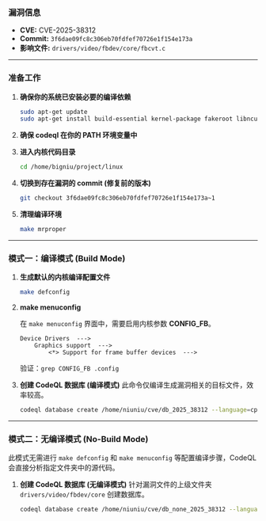 ### **漏洞信息**

*   **CVE:** CVE-2025-38312
*   **Commit:** `3f6dae09fc8c306eb70fdfef70726e1f154e173a`
*   **影响文件:** `drivers/video/fbdev/core/fbcvt.c`

---

### **准备工作**

1.  **确保你的系统已安装必要的编译依赖**

    ```bash
    sudo apt-get update
    sudo apt-get install build-essential kernel-package fakeroot libncurses5-dev libssl-dev ccache flex bison libelf-dev clang llvm
    ```

2.  **确保 codeql 在你的 PATH 环境变量中**

3.  **进入内核代码目录**

    ```bash
    cd /home/bigniu/project/linux
    ```

4.  **切换到存在漏洞的 commit (修复前的版本)**

    ```bash
    git checkout 3f6dae09fc8c306eb70fdfef70726e1f154e173a~1
    ```

5.  **清理编译环境**

    ```bash
    make mrproper
    ```

---

### **模式一：编译模式 (Build Mode)**

1.  **生成默认的内核编译配置文件**

    ```bash
    make defconfig
    ```

2.  **make menuconfig**

    在 `make menuconfig` 界面中，需要启用内核参数 **CONFIG_FB**。

    ```text
    Device Drivers  --->
        Graphics support  --->
            <*> Support for frame buffer devices  --->
    ```

    验证：`grep CONFIG_FB .config`

3.  **创建 CodeQL 数据库 (编译模式)**
    此命令仅编译生成漏洞相关的目标文件，效率较高。

    ```bash
    codeql database create /home/niuniu/cve/db_2025_38312 --language=cpp --command="make CC=clang-15 LLVM=1 drivers/video/fbdev/core/fbcvt.o"
    ```

---

### **模式二：无编译模式 (No-Build Mode)**

此模式无需进行 `make defconfig` 和 `make menuconfig` 等配置编译步骤，CodeQL 会直接分析指定文件夹中的源代码。

1.  **创建 CodeQL 数据库 (无编译模式)**
    针对漏洞文件的上级文件夹 `drivers/video/fbdev/core` 创建数据库。

    ```bash
    codeql database create /home/niuniu/cve/db_none_2025_38312 --language=cpp --source-root=/home/niuniu/linux/drivers/video/fbdev/core --build-mode=none
    ```